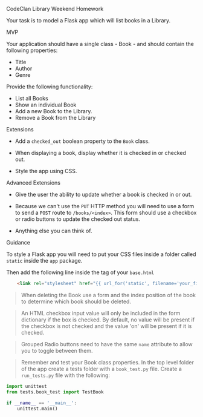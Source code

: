CodeClan Library Weekend Homework

Your task is to model a Flask app which will list books in a Library.

MVP

Your application should have a single class - Book - and should contain the following properties:

* Title
* Author
* Genre

Provide the following functionality:

* List all Books
* Show an individual Book
* Add a new Book to the Library.
* Remove a Book from the Library

Extensions

* Add a `checked_out` boolean property to the `Book` class.

* When displaying a book, display whether it is checked in or checked out.

* Style the app using CSS.

Advanced Extensions

* Give the user the ability to update whether a book is checked in or out. 

* Because we can't use the `PUT` HTTP method you will need to use a form to send a `POST` route to `/books/<index>`. 
  This form should use a checkbox or radio buttons to update the checked out status.

* Anything else you can think of.

Guidance

To style a Flask app you will need to put your CSS files inside a folder called `static` inside the `app` package.

Then add the following line inside the <HEAD> tag of your `base.html`

```html
    <link rel="stylesheet" href="{{ url_for('static', filename='your_file_name.css') }}">
```

> When deleting the Book use a form and the index position of the book to determine which book should be deleted.

> An HTML checkbox input value will only be included in the form dictionary if the box is checked. By default, no value will be present if the checkbox is not checked and the value 'on' will be present if it is checked.

> Grouped Radio buttons need to have the same `name` attribute to allow you to toggle between them.

> Remember and test your Book class properties. In the top level folder of the app create a tests folder with a `book_test.py` file. Create a `run_tests.py` file with the following:

```python
import unittest
from tests.book_test import TestBook

if __name__ == '__main__':
    unittest.main()
```
